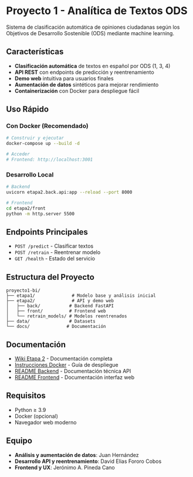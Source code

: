 # Proyecto 1 - Analítica de Textos ODS

Sistema de clasificación automática de opiniones ciudadanas según los Objetivos de Desarrollo Sostenible (ODS) mediante machine learning.

## Características

- **Clasificación automática** de textos en español por ODS (1, 3, 4)
- **API REST** con endpoints de predicción y reentrenamiento
- **Demo web** intuitiva para usuarios finales
- **Aumentación de datos** sintéticos para mejorar rendimiento
- **Containerización** con Docker para despliegue fácil

## Uso Rápido

### Con Docker (Recomendado)
```bash
# Construir y ejecutar
docker-compose up --build -d

# Acceder
# Frontend: http://localhost:3001
```

### Desarrollo Local
```bash
# Backend
uvicorn etapa2.back.api:app --reload --port 8000

# Frontend
cd etapa2/front
python -m http.server 5500
```

## Endpoints Principales

- `POST /predict` - Clasificar textos
- `POST /retrain` - Reentrenar modelo
- `GET /health` - Estado del servicio

## Estructura del Proyecto

```
proyecto1-bi/
├── etapa1/              # Modelo base y análisis inicial
├── etapa2/              # API y demo web
│   ├── back/           # Backend FastAPI
│   ├── front/          # Frontend web
│   └── retrain_models/ # Modelos reentrenados
├── data/               # Datasets
└── docs/              # Documentación
```

## Documentación

- [Wiki Etapa 2](README_ETAPA2_WIKI.md) - Documentación completa
- [Instrucciones Docker](DOCKER_INSTRUCTIONS.md) - Guía de despliegue
- [README Backend](etapa2/back/README.md) - Documentación técnica API
- [README Frontend](etapa2/front/README.md) - Documentación interfaz web

## Requisitos

- Python ≥ 3.9
- Docker (opcional)
- Navegador web moderno

## Equipo

- **Análisis y aumentación de datos**: Juan Hernández
- **Desarrollo API y reentrenamiento**: David Elias Fororo Cobos  
- **Frontend y UX**: Jerónimo A. Pineda Cano